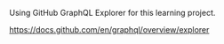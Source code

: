 Using GitHub GraphQL Explorer for this learning project.

https://docs.github.com/en/graphql/overview/explorer